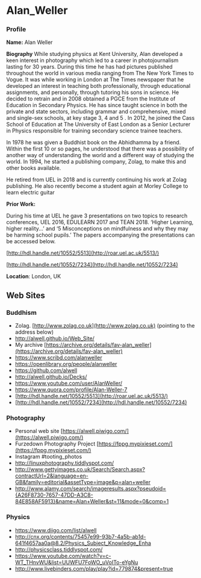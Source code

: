 # Alan_Weller


### Profile

**Name:** Alan Weller 	

**Biography**
While studying physics at Kent University, Alan developed a keen interest in photography which led to a career in photojournalism lasting for 30 years. During this time he has had pictures published throughout the world in various media ranging from The New York Times to Vogue. It was while working in London at The Times newspaper that he developed an interest in teaching both professionally, through educational assignments, and personally, through tutoring his sons in science. He decided to retrain and in 2008 obtained a PGCE from the Institute of Education in Secondary Physics. He has since taught science in both the private and state sectors, including grammar and comprehensive, mixed and single-sex schools, at key stage 3, 4 and 5
. 
In 2012, he joined the Cass School of Education at The University of East London as a Senior Lecturer in Physics responsible for training secondary science trainee teachers. 

In 1978 he was given a Buddhist book on the Abhidhamma by a friend. Within the first 10 or so pages, he understood that there was a possibility of another way of understanding the world and a different way of studying the world. In 1994, he started a publishing company, Zolag, to make this and other books available. 

He retired from UEL in 2018 and is currently continuing his work at Zolag publishing. He also recently become a student again at Morley College to learn electric guitar

**Prior Work:**

During his time at UEL he gave 3 presentations on two topics to research conferences, UEL 2016, EDULEARN 2017 and TEAN 2018. ‘Higher Learning, higher reality...’  and ‘5 Misconceptions on mindfulness and why they may be harming school pupils.’ The papers accompanying the presentations can be accessed below.

[http://hdl.handle.net/10552/5513](http://roar.uel.ac.uk/5513/)

[http://hdl.handle.net/10552/7234](http://hdl.handle.net/10552/7234)



**Location**: London, UK

## Web Sites

### Buddhism
- Zolag. [http://www.zolag.co.uk](http://www.zolag.co.uk) (pointing to the address below)
- http://alwell.github.io/Web_Site/
- My archive [https://archive.org/details/fav-alan_weller](https://archive.org/details/fav-alan_weller)
- https://www.scribd.com/alanweller
- https://openlibrary.org/people/alanweller
- https://github.com/alwell
- http://alwell.github.io/Decks/
- https://www.youtube.com/user/AlanWeller/
- https://www.quora.com/profile/Alan-Weller-7
- [http://hdl.handle.net/10552/5513](http://roar.uel.ac.uk/5513/)
- [http://hdl.handle.net/10552/7234](http://hdl.handle.net/10552/7234)

### Photography
- Personal web site [https://alwell.piwigo.com/](https://alwell.piwigo.com/)
- Furzedown Photography Project [https://fppg.mypixieset.com/](https://fppg.mypixieset.com/)
- Instagram #tooting_photos
- http://linuxphotography.tiddlyspot.com/
- http://www.gettyimages.co.uk/Search/Search.aspx?contractUrl=2&language=en-GB&family=editorial&assetType=image&p=alan+weller
- http://www.alamy.com/search/imageresults.aspx?pseudoid={A26F8730-7657-47DD-A3C8-84E858AF5913}&name=Alan+Weller&st=11&mode=0&comp=1


### Physics

- https://www.diigo.com/list/alwell
- http://cnx.org/contents/75457e99-93b7-4a5b-ab1d-641f4657aa0a@8.2/Physics_Subject_Knowledge_Enha
- http://physicsclass.tiddlyspot.com/
- https://www.youtube.com/watch?v=c-WT_THnvWU&list=UUWFU7FoWO_uVoITo-eYgNu
- http://www.livebinders.com/play/play?id=779874&present=true




